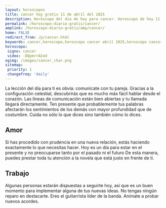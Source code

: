 ```yaml
---
layout: horoscopos
title: cancer hoy gratis 11 de abril del 2025 
description: Horóscopo del dia de hoy para cancer. Horoscopo de hoy 11 de abril del 2025. Las predicciones de amor, trabajo, vida personal gratis.
permalink: /horoscopo-diario-gratis/cancer/
amplink: /horoscopo-diario-gratis/amp/cancer/
home: FALSE
redirect_from: /p/cancer.html
keywords: cancer,horoscopo,horoscopo cancer abril 2025,horoscopo cancer hoy,tarot cancer abril 2025,horoscopo cancer,tarot cancer hoy,horoscopo de hoy,horoscopo diario,tarot del amor,horoscopo de hoy cancer,horoscopo diario del tarot, Horoscopo de hoy cancer 11 de abril del 2025,horóscopo del día,signos zodiacales 2025, el horoscopo de hoy
horoscopo:
 signo: cancer
 video: -DQpmrrAIeU
ogimg: /images/cancer_char.png
sitemap:
 priority: 1
 changefreq: 'daily'
---
```



La lección del día para ti es obvia: comunícate con tu pareja. Gracias a la configuración celestial, descubrirás que es mucho más fácil hablar desde el corazón. Las líneas de comunicación están bien abiertas y tu llamada llegará directamente. Ten presente que probablemente tus palabras afectarán los sentimientos de los demás con mayor profundidad que de costumbre. Cuida no sólo lo que dices sino también cómo lo dices.

## Amor

Si has procedido con prudencia en una nueva relación, estás haciendo exactamente lo que necesitas hacer. Hoy es un día para estar en el presente y no preocuparse tanto por el pasado ni el futuro De esta manera, puedes prestar toda tu atención a la novela que está justo en frente de ti.

## Trabajo

Algunas personas estarán dispuestas a seguirte hoy, así que es un buen momento para implementar alguna de tus nuevas ideas. No tengas ningún reparo en destacarte. Eres el guitarrista líder de la banda. Anímate a probar nuevos acordes.